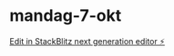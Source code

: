 # mandag-7-okt

[Edit in StackBlitz next generation editor ⚡️](https://stackblitz.com/~/github.com/tomekoder/mandag-7-okt)